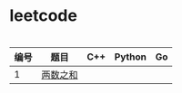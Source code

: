 # leetcode

#

| 编号 | 题目 | C++ | Python | Go  |
| ---- | ---- | --- | ------ | --- |
|1     | [两数之和](https://leetcode-cn.com/problems/two-sum/)